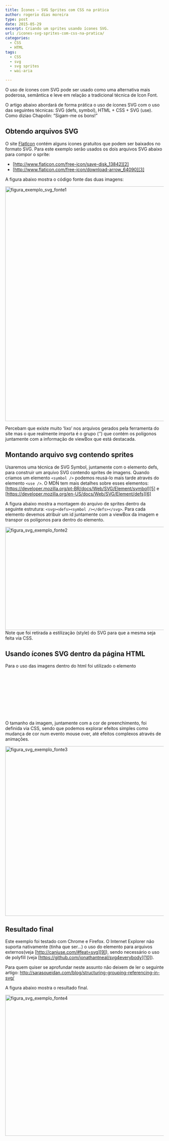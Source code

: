 ```yaml
---
title: Ícones – SVG Sprites com CSS na prática
author: rogerio dias moreira
type: post
date: 2015-05-29
excerpt: Criando um sprites usando ícones SVG.
url: /icones-svg-sprites-com-css-na-pratica/
categories:
  - CSS
  - HTML
tags:
  - CSS
  - svg
  - svg sprites
  - wai-aria

---
```

O uso de ícones com SVG pode ser usado como uma alternativa mais poderosa, semântica e leve em relação a tradicional técnica de Icon Font.

O artigo abaixo abordará de forma prática o uso de ícones SVG com o uso das seguintes técnicas: SVG (defs, symbol), HTML + CSS + SVG (use). Como diziao Chapolin: &#8220;Sigam-me os bons!&#8221;

## Obtendo arquivos SVG

O site [FlatIcon][1] contém alguns ícones gratuitos que podem ser baixados no formato SVG. Para este exemplo serão usados os dois arquivos SVG abaixo para compor o sprite:

  * [http://www.flaticon.com/free-icon/save-disk_13842][2]
  * [http://www.flaticon.com/free-icon/download-arrow_64090][3]

A figura abaixo mostra o código fonte das duas imagens:

[<img class="alignnone size-full wp-image-49046" src="http://tableless.com.br/wp-content/uploads/2015/05/figura_exemplo_svg_fonte1.png" alt="figura_exemplo_svg_fonte1" width="1295" height="744" />][4]

Percebam que existe muito &#8216;lixo&#8217; nos arquivos gerados pela ferramenta do site mas o que realmente importa é o grupo (&#8216;<g>&#8217;) que contém os polígonos juntamente com a informação de viewBox que está destacada.

## Montando arquivo svg contendo sprites

Usaremos uma técnica de SVG Symbol, juntamente com o elemento defs, para construir um arquivo SVG contendo sprites de imagens. Quando criamos um elemento `<symbol />` podemos reusá-lo mais tarde através do elemento `<use />`. O MDN tem mais detalhes sobre esses elementos: [https://developer.mozilla.org/pt-BR/docs/Web/SVG/Element/symbol][5] e [https://developer.mozilla.org/en-US/docs/Web/SVG/Element/defs][6]

A figura abaixo mostra a montagem do arquivo de sprites dentro da seguinte estrutura: `<svg><defs><symbol /></defs></svg>`. Para cada elemento <symbol> devemos atribuir um id juntamente com a viewBox da imagem e transpor os polígonos para dentro do elemento.

[<img class="alignnone size-full wp-image-49051" src="http://tableless.com.br/wp-content/uploads/2015/05/figura_svg_exemplo_fonte2.png" alt="figura_svg_exemplo_fonte2" width="1033" height="327" />][7] Note que foi retirada a estilização (style) do SVG para que a mesma seja feita via CSS.

## Usando ícones SVG dentro da página HTML

Para o uso das imagens dentro do html foi utilizado o elemento <svg> juntamente com o elemento <use> para referenciar o sprite (symbol) contido no arquivo. O atributo role=&#8217;button&#8217; foi utilizado obedecendo a especificação WAI-ARIA para acessibilidade, onde foi utilizado o atributo title para uma pequena descrição do que o button irá fazer.

O tamanho da imagem, juntamente com a cor de preenchimento, foi definida via CSS, sendo que podemos explorar efeitos simples como mudança de cor num evento mouse over, até efeitos complexos através de animações.

[<img class="alignnone size-full wp-image-49053" src="http://tableless.com.br/wp-content/uploads/2015/05/figura_svg_exemplo_fonte3.png" alt="figura_svg_exemplo_fonte3" width="820" height="538" />][8]

## Resultado final

Este exemplo foi testado com Chrome e Firefox. O Internet Explorer não suporta nativamente (tinha que ser&#8230;) o uso do elemento <use> para arquivos externos(veja [http://caniuse.com/#feat=svg][9]), sendo necessário o uso de polyfill (veja [https://github.com/jonathantneal/svg4everybody][10]).

Para quem quiser se aprofundar neste assunto não deixem de ler o seguinte artigo: <http://sarasoueidan.com/blog/structuring-grouping-referencing-in-svg/>

A figura abaixo mostra o resultado final.

[<img class="alignnone size-full wp-image-49055" src="http://tableless.com.br/wp-content/uploads/2015/05/figura_svg_exemplo_fonte4.png" alt="figura_svg_exemplo_fonte4" width="1292" height="447" />][11]

 [1]: http://www.flaticon.com/ "flaticon"
 [2]: http://www.flaticon.com/free-icon/save-disk_13842 "svg"
 [3]: http://www.flaticon.com/free-icon/download-arrow_64090 "svg"
 [4]: http://tableless.com.br/wp-content/uploads/2015/05/figura_exemplo_svg_fonte1.png
 [5]: https://developer.mozilla.org/pt-BR/docs/Web/SVG/Element/symbol "svg symbol"
 [6]: https://developer.mozilla.org/en-US/docs/Web/SVG/Element/defs "svg defs"
 [7]: http://tableless.com.br/wp-content/uploads/2015/05/figura_svg_exemplo_fonte2.png
 [8]: http://tableless.com.br/wp-content/uploads/2015/05/figura_svg_exemplo_fonte3.png
 [9]: http://caniuse.com/#feat=svg "caniuse"
 [10]: https://github.com/jonathantneal/svg4everybody "polyfill ie"
 [11]: http://tableless.com.br/wp-content/uploads/2015/05/figura_svg_exemplo_fonte4.png
